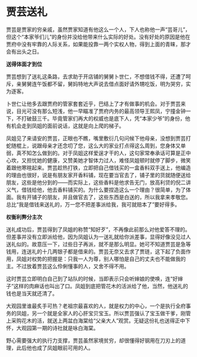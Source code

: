 # 贾芸送礼

贾芸是贾家的穷亲戚，虽然贾家知道有他这么一个人，下人也称他一声“芸哥儿”，但这个“本家爷们儿”的身份并没给他带来什么实际的好处。没有好处的原因是他在贾府中没有牢靠的人际关系，如果能投靠一两个实权人物，得到上面的青睐，那才会有出头之日。 

**送得体面才到位**

贾芸想到了送礼这条路，去求助于开店铺的舅舅卜世仁，不想借钱不得，还遭了呵斥，亲舅舅连午饭都不留，舅妈特地大声说去借点面好请外甥吃饭，明为哭穷，实为逐客。 

卜世仁让他多去跟贾府的管家套套近乎，巴结上了才有做事的机会。对于贾芸来说，目光可没有那么短浅，他一早瞄准了贾府内务的最高领导王熙凤，宁撞金钟一下，不打破鼓三千。毕竟管家们再大的权威也是底下人，凭“本家少爷”的身份，他有机会走到凤姐的面前说话，这就是向上爬的梯子。 

凤姐见了来请安的贾芸，正眼也不瞧，嘴里敷衍几句问候下他母亲，没想到贾芸打蛇随棍上，说跟母亲才还念叨了您，这么大的家业打点得这么周到，您身体又单弱，真不知怎么做到的。对于凤姐这样爱逞才干的人，这句家常奉承话可算是正中心坎，又担忧她的健康，又赞美她才智体力过人，难怪凤姐顿时就停了脚步，微笑着跟他寒暄起来。贾芸趁热打铁，立即把自己借钱买的一盒香料双手送上，他编造的理由也很好，说是有朋友家开香料铺，现在要当官去了，铺子里的货就随便送给朋友，这些是他分到的——而实际上，这些香料是他求告无门，放高利贷的倪二讲义气，借钱给他，他去香料铺买的。为什么要捏造这么一个理由？很简单，为了体面。我有开铺子的朋友，并且做官去了，这些东西是白送的，所以我拿来孝敬您。总比“我是借钱来送礼的，万一您不把差事派给我，我可就赔本了”要好得多。 

**权衡利弊分主次**

送礼成功后，贾芸得到了凤姐的称赞“知好歹”，不再像此前那么对他爱答不理的。但差事并没有立即派给他，因为凤姐认为一送礼就给你派差事，显得好像没见过人送礼似的。故意压一下，过些日子再派，就不是那么明显。她可不知道贾芸是急等钱用，连送礼的十几两银子都是借来的。贾芸无奈又去求了贾琏，这下起了负面作用，凤姐对权势的把握是：只我一人为尊，别人哪怕是自己的丈夫也不能做我的主。不过放着贾芸这么伶俐懂事的人，又舍不得不用。 

这时贾芸立即明白自己到了站队的时候，当即表示只会听婶娘的使唤，连“好婶子”这样的肉麻话也叫出了口。凤姐到底把管花木的活派给了他，当然，他送礼的钱也是当天就还清了。 

大观园里谁最炙手可热？老祖宗最喜欢的人，就是权力的中心，一个是执行全府事务的凤姐，另一个就是全家人的心肝宝贝宝玉。所以贾芸强认了宝玉做干爹，刚管上采购花木的活，就送上两盆白海棠给“父亲大人”观赏。无疑这份礼也送得正中下怀，大观园第一期的诗社就是咏白海棠。 

野心需要强大的执行力支撑，贾芸虽然家境贫穷，却很懂得好钢用在刀刃上的道理，此后他也成了凤姐眼前可用的人。